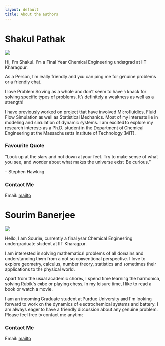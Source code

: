 ```yaml
---
layout: default
title: About the authors
---
```

# Shakul Pathak

<img class="profile-picture" src="{{site.baseurl}}/{{site.profile-picture}}">

Hi, I'm Shakul. I'm a Final Year Chemical Engineering undergrad at IIT Kharagpur.

As a Person, I’m really friendly and you can ping me for genuine problems or a friendly chat.

I love Problem Solving as a whole and don’t seem to have a knack for solving specific types of problems. It’s definitely a weakness as well as a strength!

I have previously worked on project that have involved Microfluidics, Fluid Flow Simulation as well as Statistical Mechanics. Most of my interests lie in modeling and simulation of dynamic systems. I am excited to explore my research interests as a Ph.D. student in the Department of Chemical Engineering at the Massachusetts
Institute of Technology (MIT).


### Favourite Quote

“Look up at the stars and not down at your feet. Try to make sense of what you see, and wonder about what makes the universe exist. Be curious.”

 – Stephen Hawking


### Contact Me
Email: [mailto](shakulpathak.iitkgp@gmail.com)


# Sourim Banerjee

<img class="profile-picture" src="../assets/profile2.jpeg">

Hello, I am Sourim, currently a final year Chemical Engineering undergraduate student at IIT Kharagpur.

I am interested in solving mathematical problems of all domains and understanding them from a not so conventional perspective. I love to explore geometry, calculus, number theory, statistics and sometimes their applications to the physical world.

Apart from the usual academic chores, I spend time learning the harmonica, solving Rubik's cube or playing chess. In my leisure time, I like to read a book or watch a movie.

I am an incoming Graduate student at Purdue University and I'm looking forward to work on the dynamics of electrochemical systems and battery. I am always eager to have a friendly discussion about any genuine problem. Please feel free to contact me anytime


### Contact Me
Email: [mailto](sourim.b99@gmail.com)
